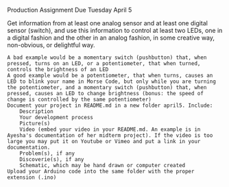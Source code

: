 Production Assignment Due Tuesday April 5

Get information from at least one analog sensor and at least one digital sensor (switch), and use this information to control at least two LEDs, one in a digital fashion and the other in an analog fashion, in some creative way, non-obvious, or delightful way.

    A bad example would be a momentary switch (pushbutton) that, when pressed, turns on an LED, or a potentiometer, that when turned, controls the brightness of an LED
    A good example would be a potentiometer, that when turns, causes an LED to blink your name in Morse Code, but only while you are turning the potentiometer, and a momentary switch (pushbutton) that, when pressed, causes an LED to change brightness (bonus: the speed of change is controlled by the same potentiometer)
    Document your project in README.md in a new folder april5. Include:
        Description
        Your development process
        Picture(s)
        Video (embed your video in your README.md. An example is in Ayesha's documentation of her midterm project). If the video is too large you may put it on Youtube or Vimeo and put a link in your documentation.
        Problem(s), if any
        Discoverie(s), if any
        Schematic, which may be hand drawn or computer created
    Upload your Arduino code into the same folder with the proper extension (.ino)
